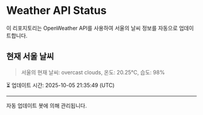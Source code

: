 
# Weather API Status

이 리포지토리는 OpenWeather API를 사용하여 서울의 날씨 정보를 자동으로 업데이트합니다.

## 현재 서울 날씨
> 서울의 현재 날씨: overcast clouds, 온도: 20.25°C, 습도: 98%

⏳ 업데이트 시간: 2025-10-05 21:35:49 (UTC)

---
자동 업데이트 봇에 의해 관리됩니다.
